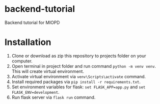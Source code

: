 # backend-tutorial
Backend tutorial for MIOPD

# Installation

1. Clone or download as zip this repository to projects folder on your computer.
2. Open terminal in project folder and run command `python -m venv venv`. This will create virtual environment.
3. Activate virtual environment via `venv\Scripts\activate` command.
4. Install required packages via `pip install -r requirements.txt`.
5. Set environment variables for flask: `set FLASK_APP=app.py` and `set FLASK_ENV=development`.
6. Run flask server via `flask run` command.

